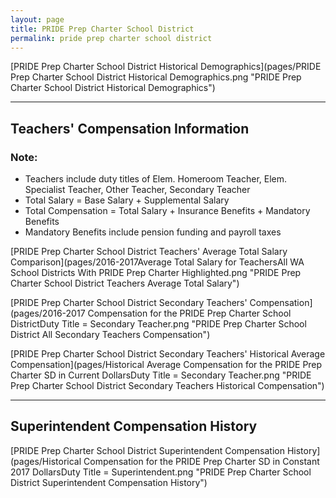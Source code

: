 ```yaml
---
layout: page
title: PRIDE Prep Charter School District
permalink: pride prep charter school district
---
```



[PRIDE Prep Charter School District Historical Demographics](pages/PRIDE Prep Charter School District Historical Demographics.png "PRIDE Prep Charter School District Historical Demographics")

___

## Teachers' Compensation Information
### Note:
- Teachers include duty titles of Elem. Homeroom Teacher, Elem. Specialist Teacher, Other Teacher, Secondary Teacher
- Total Salary = Base Salary + Supplemental Salary
- Total Compensation = Total Salary + Insurance Benefits + Mandatory Benefits
- Mandatory Benefits include pension funding and payroll taxes

[PRIDE Prep Charter School District Teachers' Average Total Salary Comparison](pages/2016-2017Average Total Salary for TeachersAll WA School Districts With PRIDE Prep Charter Highlighted.png "PRIDE Prep Charter School District Teachers Average Total Salary")

[PRIDE Prep Charter School District Secondary Teachers' Compensation](pages/2016-2017 Compensation for the PRIDE Prep Charter School DistrictDuty Title = Secondary Teacher.png "PRIDE Prep Charter School District All Secondary Teachers Compensation")

[PRIDE Prep Charter School District Secondary Teachers' Historical Average Compensation](pages/Historical Average Compensation for the PRIDE Prep Charter SD in Current DollarsDuty Title = Secondary Teacher.png "PRIDE Prep Charter School District Secondary Teachers Historical Compensation")


___

## Superintendent Compensation History

[PRIDE Prep Charter School District Superintendent Compensation History](pages/Historical Compensation for the PRIDE Prep Charter SD in Constant 2017 DollarsDuty Title = Superintendent.png "PRIDE Prep Charter School District Superintendent Compensation History")

